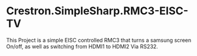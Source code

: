 # Crestron.SimpleSharp.RMC3-EISC-TV
This Project is a simple EISC controlled RMC3 that turns a samsung screen On/off, as well as switching from HDMI1 to HDMI2 Via RS232.
